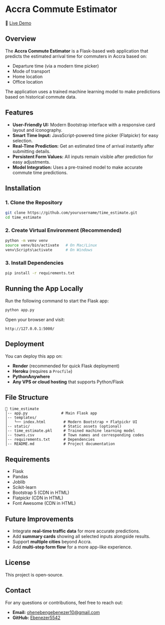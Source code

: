 # Accra Commute Estimator


🚀 <a href="https://time-estimate.onrender.com" target="_blank">Live Demo</a>

## Overview
The **Accra Commute Estimator** is a Flask-based web application that predicts the estimated arrival time for commuters in Accra based on:
- Departure time (via a modern time picker)
- Mode of transport
- Home location
- Office location

The application uses a trained machine learning model to make predictions based on historical commute data.

## Features
- **User-Friendly UI:** Modern Bootstrap interface with a responsive card layout and iconography.
- **Smart Time Input:** JavaScript-powered time picker (Flatpickr) for easy selection.
- **Real-Time Prediction:** Get an estimated time of arrival instantly after submitting details.
- **Persistent Form Values:** All inputs remain visible after prediction for easy adjustments.
- **Model Integration:** Uses a pre-trained model to make accurate commute time predictions.

## Installation

### **1. Clone the Repository**
```sh
git clone https://github.com/yourusername/time_estimate.git
cd time_estimate
```

### **2. Create Virtual Environment (Recommended)**
```sh
python -m venv venv
source venv/bin/activate   # On Mac/Linux
venv\Scripts\activate      # On Windows
```

### **3. Install Dependencies**
```sh
pip install -r requirements.txt
```

## Running the App Locally
Run the following command to start the Flask app:
```sh
python app.py
```
Open your browser and visit:
```
http://127.0.0.1:5000/
```

## Deployment
You can deploy this app on:
- **Render** (recommended for quick Flask deployment)
- **Heroku** (requires a `Procfile`)
- **PythonAnywhere**
- **Any VPS or cloud hosting** that supports Python/Flask

## File Structure
```
📂 time_estimate
│-- app.py               # Main Flask app
│-- templates/
│   └── index.html        # Modern Bootstrap + Flatpickr UI
│-- static/               # Static assets (optional)
│-- time_estimate.pkl     # Trained machine learning model
│-- towns.csv             # Town names and corresponding codes
│-- requirements.txt      # Dependencies
│-- README.md             # Project documentation
```

## Requirements
- Flask
- Pandas
- Joblib
- Scikit-learn
- Bootstrap 5 (CDN in HTML)
- Flatpickr (CDN in HTML)
- Font Awesome (CDN in HTML)

## Future Improvements
- Integrate **real-time traffic data** for more accurate predictions.
- Add **summary cards** showing all selected inputs alongside results.
- Support **multiple cities** beyond Accra.
- Add **multi-step form flow** for a more app-like experience.

## License
This project is open-source.

## Contact
For any questions or contributions, feel free to reach out:
- **Email:** ohenebengebenezer10@gmail.com
- **GitHub:** [Ebenezer5542](https://github.com/Ebenezer5542)
